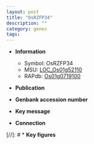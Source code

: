 ```yaml
---
layout: post
title: "OsRZFP34"
description: ""
category: genes
tags: 
---
```


* **Information**  
    + Symbol: OsRZFP34  
    + MSU: [LOC_Os01g52110](http://rice.uga.edu/cgi-bin/ORF_infopage.cgi?orf=LOC_Os01g52110)  
    + RAPdb: [Os01g0719100](http://rapdb.dna.affrc.go.jp/viewer/gbrowse_details/irgsp1?name=Os01g0719100)  

* **Publication**  

* **Genbank accession number**  

* **Key message**  

* **Connection**  

[//]: # * **Key figures**  


